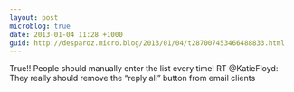 ```yaml
---
layout: post
microblog: true
date: 2013-01-04 11:28 +1000
guid: http://desparoz.micro.blog/2013/01/04/t287007453466488833.html
---
```

True!! People should manually enter the list every time! RT @KatieFloyd: They really should remove the “reply all” button from email clients
